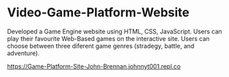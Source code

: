 # Video-Game-Platform-Website
Developed a Game Engine website using HTML, CSS, JavaScript. Users can play their favourite Web-Based games on the interactive site. Users can choose between three diferent game genres (stradegy, battle, and adventure).

https://Game-Platform-Site-John-Brennan.johnnyt001.repl.co
